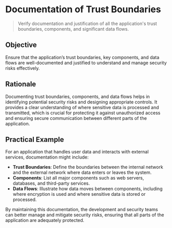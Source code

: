 # Documentation of Trust Boundaries

> Verify documentation and justification of all the application's trust boundaries, components, and significant data flows.

## Objective
Ensure that the application’s trust boundaries, key components, and data flows are well-documented and justified to understand and manage security risks effectively.

## Rationale
Documenting trust boundaries, components, and data flows helps in identifying potential security risks and designing appropriate controls. It provides a clear understanding of where sensitive data is processed and transmitted, which is crucial for protecting it against unauthorized access and ensuring secure communication between different parts of the application.

## Practical Example
For an application that handles user data and interacts with external services, documentation might include:
- **Trust Boundaries**: Define the boundaries between the internal network and the external network where data enters or leaves the system.
- **Components**: List all major components such as web servers, databases, and third-party services.
- **Data Flows**: Illustrate how data moves between components, including where encryption is used and where sensitive data is stored or processed.

By maintaining this documentation, the development and security teams can better manage and mitigate security risks, ensuring that all parts of the application are adequately protected.
